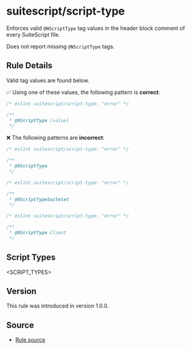 # suitescript/script-type

Enforces valid `@NScriptType` tag values in the header block comment of every SuiteScript file.

Does not report missing `@NScriptType` tags.

## Rule Details

Valid tag values are found below.

:white_check_mark: Using one of these values, the following pattern is **correct**:

```js
/* eslint suitescript/script-type: "error" */

/**
 * @NScriptType [value]
 */
```

:x: The following patterns are **incorrect**:

```js
/* eslint suitescript/script-type: "error" */

/**
 * @NScriptType
 */
```

```js
/* eslint suitescript/script-type: "error" */

/**
 * @NScriptTypeSuitelet
 */
```

```js
/* eslint suitescript/script-type: "error" */

/**
 * @NScriptType Client
 */
```

## Script Types

<SCRIPT_TYPES>

## Version

This rule was introduced in version 1.0.0.

## Source

- [Rule source](../../lib/rules/script-type.js)

